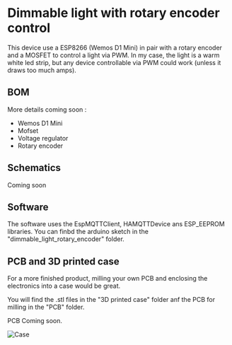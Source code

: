 # Dimmable light with rotary encoder control

This device use a ESP8266 (Wemos D1 Mini) in pair with a rotary encoder and a MOSFET to control a light via PWM. In my case, the light is a warm white led strip, but any device controllable via PWM could work (unless it draws too much amps).

## BOM

More details coming soon :
- Wemos D1 Mini
- Mofset
- Voltage regulator
- Rotary encoder

## Schematics

Coming soon

## Software

The software uses the EspMQTTClient, HAMQTTDevice ans ESP_EEPROM libraries. You can finbd the arduino sketch in the "dimmable_light_rotary_encoder" folder.

## PCB and 3D printed case

For a more finished product, milling your own PCB and enclosing the electronics into a case would be great.

You will find the .stl files in the "3D printed case" folder anf the PCB for milling in the "PCB" folder.

PCB Coming soon.

![Case](https://github.com/plapointe6/CustomHADevicesCollection/blob/master/dimmable_light_rotary_encoder/media/printed_case.png)